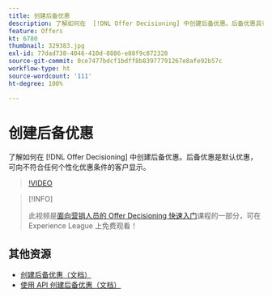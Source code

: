 ```yaml
---
title: 创建后备优惠
description: 了解如何在  [!DNL Offer Decisioning] 中创建后备优惠。后备优惠具有与其关联的资格规则，有助于将这些优惠设置为仅向相关客户显示。
feature: Offers
kt: 6780
thumbnail: 329383.jpg
exl-id: 77dad738-4046-410d-8886-e88f9c872320
source-git-commit: 0ce7477bdcf1bdff8b83977791267e8afe92b57c
workflow-type: ht
source-wordcount: '111'
ht-degree: 100%

---
```


# 创建后备优惠

了解如何在 [!DNL Offer Decisioning] 中创建后备优惠。后备优惠是默认优惠，可向不符合任何个性化优惠条件的客户显示。

>[!VIDEO](https://video.tv.adobe.com/v/329383?quality=12&learn=on)

>[!INFO]
>
> 此视频是[面向营销人员的 Offer Decisioning 快速入门](https://experienceleague.adobe.com/?lang=zh-Hans?recommended=ExperiencePlatform-U-1-2020.1.offerdecisioning)课程的一部分，可在 Experience League 上免费观看！


## 其他资源

* [创建后备优惠（文档）](https://experienceleague.adobe.com/docs/journey-optimizer/using/offer-decisioniong/managing-offers-in-the-offer-library/creating-fallback-offers.html?lang=zh-Hans)
* [使用 API 创建后备优惠（文档）](https://experienceleague.adobe.com/docs/journey-optimizer/using/offer-decisioniong/api-reference/offers-api/fallback-offers/create.html?lang=zh-Hans)

